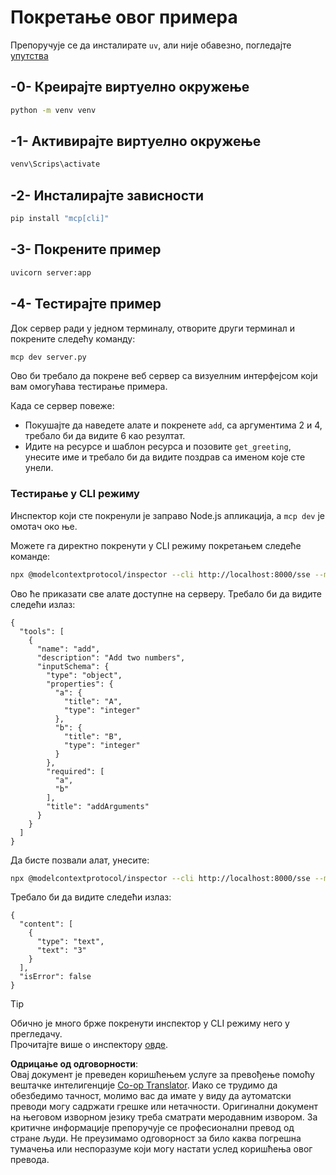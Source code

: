 <!--
CO_OP_TRANSLATOR_METADATA:
{
  "original_hash": "69ba3bd502bd743233137bac5539c08b",
  "translation_date": "2025-08-18T17:06:35+00:00",
  "source_file": "03-GettingStarted/05-sse-server/solution/python/README.md",
  "language_code": "sr"
}
-->
# Покретање овог примера

Препоручује се да инсталирате `uv`, али није обавезно, погледајте [упутства](https://docs.astral.sh/uv/#highlights)

## -0- Креирајте виртуелно окружење

```bash
python -m venv venv
```

## -1- Активирајте виртуелно окружење

```bash
venv\Scrips\activate
```

## -2- Инсталирајте зависности

```bash
pip install "mcp[cli]"
```

## -3- Покрените пример

```bash
uvicorn server:app
```

## -4- Тестирајте пример

Док сервер ради у једном терминалу, отворите други терминал и покрените следећу команду:

```bash
mcp dev server.py
```

Ово би требало да покрене веб сервер са визуелним интерфејсом који вам омогућава тестирање примера.

Када се сервер повеже:

- Покушајте да наведете алате и покренете `add`, са аргументима 2 и 4, требало би да видите 6 као резултат.
- Идите на ресурсе и шаблон ресурса и позовите `get_greeting`, унесите име и требало би да видите поздрав са именом које сте унели.

### Тестирање у CLI режиму

Инспектор који сте покренули је заправо Node.js апликација, а `mcp dev` је омотач око ње.

Можете га директно покренути у CLI режиму покретањем следеће команде:

```bash
npx @modelcontextprotocol/inspector --cli http://localhost:8000/sse --method tools/list
```

Ово ће приказати све алате доступне на серверу. Требало би да видите следећи излаз:

```text
{
  "tools": [
    {
      "name": "add",
      "description": "Add two numbers",
      "inputSchema": {
        "type": "object",
        "properties": {
          "a": {
            "title": "A",
            "type": "integer"
          },
          "b": {
            "title": "B",
            "type": "integer"
          }
        },
        "required": [
          "a",
          "b"
        ],
        "title": "addArguments"
      }
    }
  ]
}
```

Да бисте позвали алат, унесите:

```bash
npx @modelcontextprotocol/inspector --cli http://localhost:8000/sse --method tools/call --tool-name add --tool-arg a=1 --tool-arg b=2
```

Требало би да видите следећи излаз:

```text
{
  "content": [
    {
      "type": "text",
      "text": "3"
    }
  ],
  "isError": false
}
```

> [!TIP]  
> Обично је много брже покренути инспектор у CLI режиму него у прегледачу.  
> Прочитајте више о инспектору [овде](https://github.com/modelcontextprotocol/inspector).

**Одрицање од одговорности**:  
Овај документ је преведен коришћењем услуге за превођење помоћу вештачке интелигенције [Co-op Translator](https://github.com/Azure/co-op-translator). Иако се трудимо да обезбедимо тачност, молимо вас да имате у виду да аутоматски преводи могу садржати грешке или нетачности. Оригинални документ на његовом изворном језику треба сматрати меродавним извором. За критичне информације препоручује се професионални превод од стране људи. Не преузимамо одговорност за било каква погрешна тумачења или неспоразуме који могу настати услед коришћења овог превода.